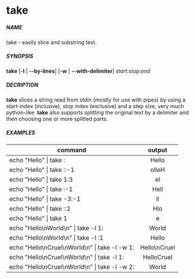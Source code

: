 # take
##### NAME
take - easily slice and substring text.
##### SYNOPSIS
**take** [**-l** | **--by-lines**] [**-w** | **--with-delimiter**] _start:stop:end_

##### DECRIPTION
**take** slices a string read from stdin (mostly for use with pipes) by using a start-index (inclusive), stop index (exclusive) and a step size, very much python-like.
**take** also supports splitting the original text by a delimiter and then choosing one or more splitted parts.

##### EXAMPLES

| command | output           | 
| ------------- |:-------------:| 
| echo "Hello" \| take :       | Hello | 
| echo "Hello" \| take \::-1        | olleH      | 
| echo "Hello" \| take 1:3 |  el     | 
| echo "Hello" \| take :-1  |  Hell     | 
| echo "Hello" \| take -3:-1 |  ll     | 
| echo "Hello" \| take ::2 |  Hlo     | 
| echo "Hello" \| take 1 |  e     | 
| echo "Hello\nWorld\n" \| take -l 1: |  World     | 
| echo "Hello\nWorld\n" \| take -l :1 |  Hello     | 
| echo "Hello\nCruel\nWorld\n" \| take -l -w 1: |  Hello\nCruel   | 
| echo "Hello\nCruel\nWorld\n" \| take -l 1: |  HelloCruel   | 
| echo "Hello\nCruel\nWorld\n" \| take -l -w 2: |  World   | 
